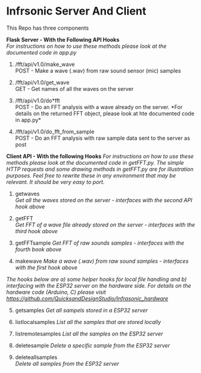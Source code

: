 # Infrsonic Server And Client

This Repo has three components

**Flask Server - With the Following API Hooks**  
_For instructions on how to use these methods please look at the documented code in app.py_

1. /fft/api/v1.0/make_wave  
   POST - Make a wave (.wav) from raw sound sensor (mic) samples

2. /fft/api/v1.0/get_wave  
   GET - Get names of all the waves on the server

3. /fft/api/v1.0/do*fft  
   POST - Do an FFT analysis with a wave already on the server.
   *For details on the returned FFT object, please look at hte documented code in app.py\*

4. /fft/api/v1.0/do_fft_from_sample  
   POST - Do an FFT analysis with raw sample data sent to the server as post

**Client API - With the following Hooks**
_For instructions on how to use these methods please look at the documented code in getFFT.py. The simple HTTP requests and some drawing methods in getFFT.py are for illustration purposes. Feel free to rewrite these in any environment that may be relevant. It should be very easy to port._

1. getwaves  
   _Get all the waves stored on the server - interfaces with the second API hook above_

2. getFFT  
   _Get FFT of a wave file already stored on the server - interfaces with the third hook above_

3. getFFTsample
   _Get FFT of raw sounds samples - interfaces with the fourth book above_

4. makewave
   _Make a wave (.wav) from raw sound samples - interfaces with the first hook above_

_The hooks below are a) some helper hooks for local file handling and b) interfacing with the ESP32 server on the hardware side. For details on the hardware code (Arduino, C) please visit https://github.com/QuicksandDesignStudio/Infrasonic_hardware_

5. getsamples
   _Get all sampels stored in a ESP32 server_

6. listlocalsamples
   _List all the samples that are stored locally_

7. listremotesamples
   _List all the samples on the ESP32 server_

8. deletesample
   _Delete a specific sample from the ESP32 server_

9. deleteallsamples  
   _Delete all samples from the ESP32 server_
